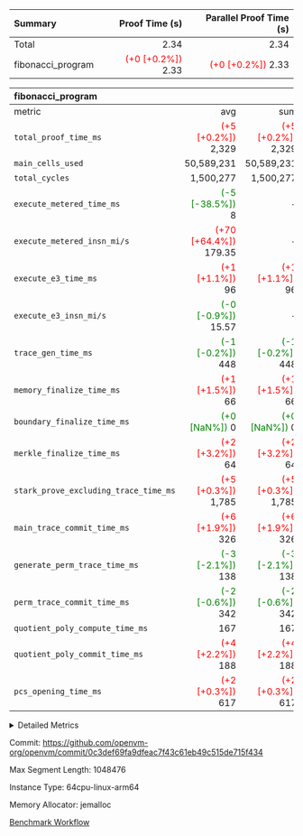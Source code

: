 | Summary | Proof Time (s) | Parallel Proof Time (s) |
|:---|---:|---:|
| Total |  2.34 |  2.34 |
| fibonacci_program | <span style='color: red'>(+0 [+0.2%])</span> 2.33 | <span style='color: red'>(+0 [+0.2%])</span> 2.33 |


| fibonacci_program |||||
|:---|---:|---:|---:|---:|
|metric|avg|sum|max|min|
| `total_proof_time_ms ` | <span style='color: red'>(+5 [+0.2%])</span> 2,329 | <span style='color: red'>(+5 [+0.2%])</span> 2,329 | <span style='color: red'>(+5 [+0.2%])</span> 2,329 | <span style='color: red'>(+5 [+0.2%])</span> 2,329 |
| `main_cells_used     ` |  50,589,231 |  50,589,231 |  50,589,231 |  50,589,231 |
| `total_cycles        ` |  1,500,277 |  1,500,277 |  1,500,277 |  1,500,277 |
| `execute_metered_time_ms` | <span style='color: green'>(-5 [-38.5%])</span> 8 | -          | -          | -          |
| `execute_metered_insn_mi/s` | <span style='color: red'>(+70 [+64.4%])</span> 179.35 | -          | <span style='color: red'>(+70 [+64.4%])</span> 179.35 | <span style='color: red'>(+70 [+64.4%])</span> 179.35 |
| `execute_e3_time_ms  ` | <span style='color: red'>(+1 [+1.1%])</span> 96 | <span style='color: red'>(+1 [+1.1%])</span> 96 | <span style='color: red'>(+1 [+1.1%])</span> 96 | <span style='color: red'>(+1 [+1.1%])</span> 96 |
| `execute_e3_insn_mi/s` | <span style='color: green'>(-0 [-0.9%])</span> 15.57 | -          | <span style='color: green'>(-0 [-0.9%])</span> 15.57 | <span style='color: green'>(-0 [-0.9%])</span> 15.57 |
| `trace_gen_time_ms   ` | <span style='color: green'>(-1 [-0.2%])</span> 448 | <span style='color: green'>(-1 [-0.2%])</span> 448 | <span style='color: green'>(-1 [-0.2%])</span> 448 | <span style='color: green'>(-1 [-0.2%])</span> 448 |
| `memory_finalize_time_ms` | <span style='color: red'>(+1 [+1.5%])</span> 66 | <span style='color: red'>(+1 [+1.5%])</span> 66 | <span style='color: red'>(+1 [+1.5%])</span> 66 | <span style='color: red'>(+1 [+1.5%])</span> 66 |
| `boundary_finalize_time_ms` | <span style='color: green'>(+0 [NaN%])</span> 0 | <span style='color: green'>(+0 [NaN%])</span> 0 | <span style='color: green'>(+0 [NaN%])</span> 0 | <span style='color: green'>(+0 [NaN%])</span> 0 |
| `merkle_finalize_time_ms` | <span style='color: red'>(+2 [+3.2%])</span> 64 | <span style='color: red'>(+2 [+3.2%])</span> 64 | <span style='color: red'>(+2 [+3.2%])</span> 64 | <span style='color: red'>(+2 [+3.2%])</span> 64 |
| `stark_prove_excluding_trace_time_ms` | <span style='color: red'>(+5 [+0.3%])</span> 1,785 | <span style='color: red'>(+5 [+0.3%])</span> 1,785 | <span style='color: red'>(+5 [+0.3%])</span> 1,785 | <span style='color: red'>(+5 [+0.3%])</span> 1,785 |
| `main_trace_commit_time_ms` | <span style='color: red'>(+6 [+1.9%])</span> 326 | <span style='color: red'>(+6 [+1.9%])</span> 326 | <span style='color: red'>(+6 [+1.9%])</span> 326 | <span style='color: red'>(+6 [+1.9%])</span> 326 |
| `generate_perm_trace_time_ms` | <span style='color: green'>(-3 [-2.1%])</span> 138 | <span style='color: green'>(-3 [-2.1%])</span> 138 | <span style='color: green'>(-3 [-2.1%])</span> 138 | <span style='color: green'>(-3 [-2.1%])</span> 138 |
| `perm_trace_commit_time_ms` | <span style='color: green'>(-2 [-0.6%])</span> 342 | <span style='color: green'>(-2 [-0.6%])</span> 342 | <span style='color: green'>(-2 [-0.6%])</span> 342 | <span style='color: green'>(-2 [-0.6%])</span> 342 |
| `quotient_poly_compute_time_ms` |  167 |  167 |  167 |  167 |
| `quotient_poly_commit_time_ms` | <span style='color: red'>(+4 [+2.2%])</span> 188 | <span style='color: red'>(+4 [+2.2%])</span> 188 | <span style='color: red'>(+4 [+2.2%])</span> 188 | <span style='color: red'>(+4 [+2.2%])</span> 188 |
| `pcs_opening_time_ms ` | <span style='color: red'>(+2 [+0.3%])</span> 617 | <span style='color: red'>(+2 [+0.3%])</span> 617 | <span style='color: red'>(+2 [+0.3%])</span> 617 | <span style='color: red'>(+2 [+0.3%])</span> 617 |



<details>
<summary>Detailed Metrics</summary>

|  | keygen_time_ms | commit_exe_time_ms | app proof_time_ms |
| --- | --- | --- |
|  | 240 | 5 | 6,394 | 

| group | num_segments | memory_to_vec_partition_time_ms | insns | fri.log_blowup | execute_segment_time_ms | execute_metered_time_ms | execute_metered_insn_mi/s |
| --- | --- | --- | --- | --- | --- | --- | --- |
| fibonacci_program | 1 | 24 | 1,500,278 | 1 | 5,890 | 8 | 179.35 | 

| group | air_name | quotient_deg | interactions | constraints |
| --- | --- | --- | --- | --- |
| fibonacci_program | AccessAdapterAir<16> | 2 | 5 | 12 | 
| fibonacci_program | AccessAdapterAir<2> | 2 | 5 | 12 | 
| fibonacci_program | AccessAdapterAir<32> | 2 | 5 | 12 | 
| fibonacci_program | AccessAdapterAir<4> | 2 | 5 | 12 | 
| fibonacci_program | AccessAdapterAir<8> | 2 | 5 | 12 | 
| fibonacci_program | BitwiseOperationLookupAir<8> | 2 | 2 | 4 | 
| fibonacci_program | MemoryMerkleAir<8> | 2 | 4 | 39 | 
| fibonacci_program | PersistentBoundaryAir<8> | 2 | 3 | 7 | 
| fibonacci_program | PhantomAir | 2 | 3 | 5 | 
| fibonacci_program | Poseidon2PeripheryAir<BabyBearParameters>, 1> | 2 | 1 | 286 | 
| fibonacci_program | ProgramAir | 1 | 1 | 4 | 
| fibonacci_program | RangeTupleCheckerAir<2> | 1 | 1 | 4 | 
| fibonacci_program | Rv32HintStoreAir | 2 | 18 | 28 | 
| fibonacci_program | VariableRangeCheckerAir | 1 | 1 | 4 | 
| fibonacci_program | VmAirWrapper<Rv32BaseAluAdapterAir, BaseAluCoreAir<4, 8> | 2 | 20 | 37 | 
| fibonacci_program | VmAirWrapper<Rv32BaseAluAdapterAir, LessThanCoreAir<4, 8> | 2 | 18 | 40 | 
| fibonacci_program | VmAirWrapper<Rv32BaseAluAdapterAir, ShiftCoreAir<4, 8> | 2 | 24 | 91 | 
| fibonacci_program | VmAirWrapper<Rv32BranchAdapterAir, BranchEqualCoreAir<4> | 2 | 11 | 20 | 
| fibonacci_program | VmAirWrapper<Rv32BranchAdapterAir, BranchLessThanCoreAir<4, 8> | 2 | 13 | 35 | 
| fibonacci_program | VmAirWrapper<Rv32CondRdWriteAdapterAir, Rv32JalLuiCoreAir> | 2 | 10 | 18 | 
| fibonacci_program | VmAirWrapper<Rv32JalrAdapterAir, Rv32JalrCoreAir> | 2 | 16 | 20 | 
| fibonacci_program | VmAirWrapper<Rv32LoadStoreAdapterAir, LoadSignExtendCoreAir<4, 8> | 2 | 18 | 33 | 
| fibonacci_program | VmAirWrapper<Rv32LoadStoreAdapterAir, LoadStoreCoreAir<4> | 2 | 17 | 40 | 
| fibonacci_program | VmAirWrapper<Rv32MultAdapterAir, DivRemCoreAir<4, 8> | 2 | 25 | 84 | 
| fibonacci_program | VmAirWrapper<Rv32MultAdapterAir, MulHCoreAir<4, 8> | 2 | 24 | 31 | 
| fibonacci_program | VmAirWrapper<Rv32MultAdapterAir, MultiplicationCoreAir<4, 8> | 2 | 19 | 19 | 
| fibonacci_program | VmAirWrapper<Rv32RdWriteAdapterAir, Rv32AuipcCoreAir> | 2 | 12 | 14 | 
| fibonacci_program | VmConnectorAir | 2 | 5 | 11 | 

| group | air_name | segment | rows | prep_cols | perm_cols | main_cols | cells |
| --- | --- | --- | --- | --- | --- | --- | --- |
| fibonacci_program | AccessAdapterAir<8> | 0 | 128 |  | 16 | 17 | 4,224 | 
| fibonacci_program | BitwiseOperationLookupAir<8> | 0 | 65,536 | 3 | 8 | 2 | 655,360 | 
| fibonacci_program | MemoryMerkleAir<8> | 0 | 512 |  | 16 | 32 | 24,576 | 
| fibonacci_program | PersistentBoundaryAir<8> | 0 | 128 |  | 12 | 20 | 4,096 | 
| fibonacci_program | PhantomAir | 0 | 1 |  | 12 | 6 | 18 | 
| fibonacci_program | Poseidon2PeripheryAir<BabyBearParameters>, 1> | 0 | 256 |  | 8 | 300 | 78,848 | 
| fibonacci_program | ProgramAir | 0 | 8,192 |  | 8 | 10 | 147,456 | 
| fibonacci_program | RangeTupleCheckerAir<2> | 0 | 524,288 | 2 | 8 | 1 | 4,718,592 | 
| fibonacci_program | Rv32HintStoreAir | 0 | 4 |  | 44 | 32 | 304 | 
| fibonacci_program | VariableRangeCheckerAir | 0 | 262,144 | 2 | 8 | 1 | 2,359,296 | 
| fibonacci_program | VmAirWrapper<Rv32BaseAluAdapterAir, BaseAluCoreAir<4, 8> | 0 | 1,048,576 |  | 52 | 36 | 92,274,688 | 
| fibonacci_program | VmAirWrapper<Rv32BaseAluAdapterAir, LessThanCoreAir<4, 8> | 0 | 524,288 |  | 40 | 37 | 40,370,176 | 
| fibonacci_program | VmAirWrapper<Rv32BranchAdapterAir, BranchEqualCoreAir<4> | 0 | 262,144 |  | 28 | 26 | 14,155,776 | 
| fibonacci_program | VmAirWrapper<Rv32BranchAdapterAir, BranchLessThanCoreAir<4, 8> | 0 | 8 |  | 32 | 32 | 512 | 
| fibonacci_program | VmAirWrapper<Rv32CondRdWriteAdapterAir, Rv32JalLuiCoreAir> | 0 | 131,072 |  | 28 | 18 | 6,029,312 | 
| fibonacci_program | VmAirWrapper<Rv32JalrAdapterAir, Rv32JalrCoreAir> | 0 | 32 |  | 36 | 28 | 2,048 | 
| fibonacci_program | VmAirWrapper<Rv32LoadStoreAdapterAir, LoadStoreCoreAir<4> | 0 | 128 |  | 52 | 41 | 11,904 | 
| fibonacci_program | VmAirWrapper<Rv32RdWriteAdapterAir, Rv32AuipcCoreAir> | 0 | 16 |  | 28 | 20 | 768 | 
| fibonacci_program | VmConnectorAir | 0 | 2 | 1 | 16 | 5 | 42 | 

| group | segment | trace_gen_time_ms | total_proof_time_ms | total_cycles | total_cells | stark_prove_excluding_trace_time_ms | quotient_poly_compute_time_ms | quotient_poly_commit_time_ms | prove_segment_time_ms | perm_trace_commit_time_ms | pcs_opening_time_ms | merkle_finalize_time_ms | memory_to_vec_partition_time_ms | memory_finalize_time_ms | main_trace_commit_time_ms | main_cells_used | insns | generate_perm_trace_time_ms | execute_e3_time_ms | execute_e3_insn_mi/s | boundary_finalize_time_ms |
| --- | --- | --- | --- | --- | --- | --- | --- | --- | --- | --- | --- | --- | --- | --- | --- | --- | --- | --- | --- | --- | --- |
| fibonacci_program | 0 | 448 | 2,329 | 1,500,277 | 160,837,996 | 1,785 | 167 | 188 | 1,958 | 342 | 617 | 64 | 26 | 66 | 326 | 50,589,231 | 1,500,278 | 138 | 96 | 15.57 | 0 | 

| group | segment | trace_height_constraint | weighted_sum | threshold |
| --- | --- | --- | --- | --- |
| fibonacci_program | 0 | 0 | 3,932,542 | 2,013,265,921 | 
| fibonacci_program | 0 | 1 | 10,749,400 | 2,013,265,921 | 
| fibonacci_program | 0 | 2 | 1,966,271 | 2,013,265,921 | 
| fibonacci_program | 0 | 3 | 10,749,532 | 2,013,265,921 | 
| fibonacci_program | 0 | 4 | 1,664 | 2,013,265,921 | 
| fibonacci_program | 0 | 5 | 640 | 2,013,265,921 | 
| fibonacci_program | 0 | 6 | 7,209,100 | 2,013,265,921 | 
| fibonacci_program | 0 | 7 |  | 2,013,265,921 | 
| fibonacci_program | 0 | 8 | 35,535,101 | 2,013,265,921 | 

</details>


Commit: https://github.com/openvm-org/openvm/commit/0c3def69fa9dfeac7f43c61eb49c515de715f434

Max Segment Length: 1048476

Instance Type: 64cpu-linux-arm64

Memory Allocator: jemalloc

[Benchmark Workflow](https://github.com/openvm-org/openvm/actions/runs/16353971117)
